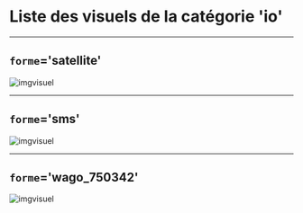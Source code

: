 
# Liste des visuels de la catégorie 'io'

---
## `forme`='satellite'

![imgvisuel](https://svn.abls-habitat.fr/repo/Watchdog/prod/Watchdogd/IHM/img/satellite.svg)

---
## `forme`='sms'

![imgvisuel](https://svn.abls-habitat.fr/repo/Watchdog/prod/Watchdogd/IHM/img/sms.jpg)

---
## `forme`='wago_750342'

![imgvisuel](https://svn.abls-habitat.fr/repo/Watchdog/prod/Watchdogd/IHM/img/wago_750342.webp)

